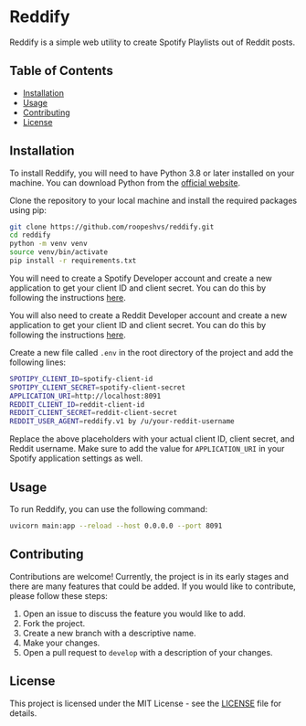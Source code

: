 # Reddify

Reddify is a simple web utility to create Spotify Playlists out of Reddit posts.

## Table of Contents

- [Installation](#installation)
- [Usage](#usage)
- [Contributing](#contributing)
- [License](#license)

## Installation

To install Reddify, you will need to have Python 3.8 or later installed on your machine. You can download Python from the [official website](https://www.python.org/downloads/).

Clone the repository to your local machine and install the required packages using pip:

```bash
git clone https://github.com/roopeshvs/reddify.git
cd reddify
python -m venv venv
source venv/bin/activate
pip install -r requirements.txt
```

You will need to create a Spotify Developer account and create a new application to get your client ID and client secret. You can do this by following the instructions [here](https://developer.spotify.com/documentation/general/guides/app-settings/).

You will also need to create a Reddit Developer account and create a new application to get your client ID and client secret. You can do this by following the instructions [here](https://www.reddit.com/prefs/apps).

Create a new file called `.env` in the root directory of the project and add the following lines:

```bash
SPOTIPY_CLIENT_ID=spotify-client-id
SPOTIPY_CLIENT_SECRET=spotify-client-secret
APPLICATION_URI=http://localhost:8091
REDDIT_CLIENT_ID=reddit-client-id
REDDIT_CLIENT_SECRET=reddit-client-secret
REDDIT_USER_AGENT=reddify.v1 by /u/your-reddit-username
```

Replace the above placeholders with your actual client ID, client secret, and Reddit username. Make sure to add the value for `APPLICATION_URI` in your Spotify application settings as well. 

## Usage

To run Reddify, you can use the following command:

```bash
uvicorn main:app --reload --host 0.0.0.0 --port 8091
```

## Contributing

Contributions are welcome! Currently, the project is in its early stages and there are many features that could be added. If you would like to contribute, please follow these steps:

1. Open an issue to discuss the feature you would like to add.
2. Fork the project.
3. Create a new branch with a descriptive name.
4. Make your changes.
5. Open a pull request to `develop` with a description of your changes.

## License

This project is licensed under the MIT License - see the [LICENSE](LICENSE) file for details.
